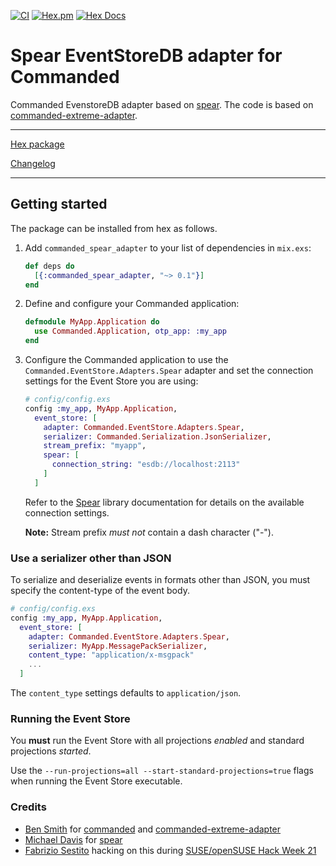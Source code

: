 [![CI](https://github.com/fabriziosestito/commanded-spear-adapter/actions/workflows/test.yml/badge.svg)](https://github.com/fabriziosestito/commanded-spear-adapter/actions/workflows/test.yml)
[![Hex.pm](https://img.shields.io/hexpm/v/commanded_spear_adapter.svg)](https://hex.pm/packages/commanded_spear_adapter)
[![Hex Docs](https://img.shields.io/badge/hex-docs-purple.svg)](https://hexdocs.pm/commanded_spear_adapter/)

# Spear EventStoreDB adapter for Commanded

Commanded EvenstoreDB adapter based on [spear](https://github.com/NFIBrokerage/spear).
The code is based on [commanded-extreme-adapter](https://github.com/commanded/commanded-extreme-adapter).

---

[Hex package](https://hex.pm/packages/commanded_spear_adapter)

[Changelog](CHANGELOG.md)

---

## Getting started

The package can be installed from hex as follows.

1. Add `commanded_spear_adapter` to your list of dependencies in `mix.exs`:

   ```elixir
   def deps do
     [{:commanded_spear_adapter, "~> 0.1"}]
   end
   ```

2. Define and configure your Commanded application:

   ```elixir
   defmodule MyApp.Application do
     use Commanded.Application, otp_app: :my_app
   end
   ```

3. Configure the Commanded application to use the `Commanded.EventStore.Adapters.Spear` adapter and set the connection settings for the Event Store you are using:

   ```elixir
   # config/config.exs
   config :my_app, MyApp.Application,
     event_store: [
       adapter: Commanded.EventStore.Adapters.Spear,
       serializer: Commanded.Serialization.JsonSerializer,
       stream_prefix: "myapp",
       spear: [
         connection_string: "esdb://localhost:2113"
       ]
     ]
   ```

   Refer to the [Spear](https://hexdocs.pm/spear/) library documentation for details on the available connection settings.

   **Note:** Stream prefix _must not_ contain a dash character ("-").

### Use a serializer other than JSON

To serialize and deserialize events in formats other than JSON, you must specify the content-type of the event body.

```elixir
# config/config.exs
config :my_app, MyApp.Application,
  event_store: [
    adapter: Commanded.EventStore.Adapters.Spear,
    serializer: MyApp.MessagePackSerializer,
    content_type: "application/x-msgpack"
    ...
  ]
```

The `content_type` settings defaults to `application/json`.

### Running the Event Store

You **must** run the Event Store with all projections _enabled_ and standard projections _started_.

Use the `--run-projections=all --start-standard-projections=true` flags when running the Event Store executable.

### Credits

- [Ben Smith](https://github.com/slashdotdash/) for [commanded](https://github.com/commanded/commanded) and [commanded-extreme-adapter](https://github.com/commanded/commanded-extreme-adapter)
- [Michael Davis](https://github.com/the-mikedavis/) for [spear](https://github.com/NFIBrokerage/spear)
- [Fabrizio Sestito](https://github.com/fabriziosestito) hacking on this during [SUSE/openSUSE Hack Week 21](https://hackweek.opensuse.org/)
